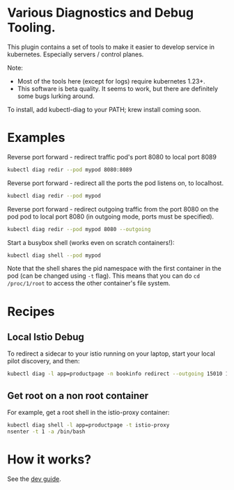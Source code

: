 # Various Diagnostics and Debug Tooling.

This plugin contains a set of tools to make it easier to develop service in kubernetes. Especially servers / control planes.

Note:
- Most of the tools here (except for logs) require kubernetes 1.23+.
- This software is beta quality. It seems to work, but there are definitely some bugs lurking around.

To install, add kubectl-diag to your PATH; krew install coming soon.

# Examples

Reverse port forward - redirect traffic pod's port 8080 to local port 8089

```sh
kubectl diag redir --pod mypod 8080:8089
```

Reverse port forward - redirect all the ports the pod listens on, to localhost.

```sh
kubectl diag redir --pod mypod
```

Reverse port forward - redirect outgoing traffic from the port 8080 on the pod pod to local port 8080 (in outgoing mode, ports must be specified).

```sh
kubectl diag redir --pod mypod 8080 --outgoing
```

Start a busybox shell (works even on scratch containers!):

```sh
kubectl diag shell --pod mypod
```
Note that the shell shares the pid namespace with the first container in the pod (can be changed using `-t` flag). This means that you can do `cd /proc/1/root` to access the other container's file system.

# Recipes

## Local Istio Debug

To redirect a sidecar to your istio running on your laptop, start your local pilot discovery, and then:

```sh
kubectl diag -l app=productpage -n bookinfo redirect --outgoing 15010 15012 15014
```

## Get root on a non root container

For example, get a root shell in the istio-proxy container:

```sh
kubectl diag shell -l app=productpage -t istio-proxy
nsenter -t 1 -a /bin/bash
```

# How it works?

See the [dev guide](DEVELOPER_GUIDE.md).